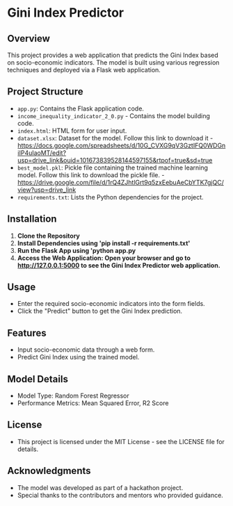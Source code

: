 # Gini Index Predictor

## Overview

This project provides a web application that predicts the Gini Index based on socio-economic indicators. The model is built using various regression techniques and deployed via a Flask web application.

## Project Structure

- `app.py`: Contains the Flask application code.
- `income_inequality_indicator_2_0.py` - Contains the model building code.
- `index.html`: HTML form for user input.
- `dataset.xlsx`: Dataset for the model. Follow this link to download it - https://docs.google.com/spreadsheets/d/10G_CVXG9qV3GztIFQ0WDGniIP4uIaoMT/edit?usp=drive_link&ouid=101673839528144597155&rtpof=true&sd=true
- `best_model.pkl`: Pickle file containing the trained machine learning model. Follow this link to download the pickle file. - https://drive.google.com/file/d/1rQ4ZJhtlGrt9q5zxEebuAeCbYTK7gjQC/view?usp=drive_link
- `requirements.txt`: Lists the Python dependencies for the project.

## Installation

1. **Clone the Repository**
2. **Install Dependencies using 'pip install -r requirements.txt'**
3. **Run the Flask App using 'python app.py**
4. **Access the Web Application: Open your browser and go to http://127.0.0.1:5000 to see the Gini Index Predictor web application.**

## Usage
- Enter the required socio-economic indicators into the form fields.
- Click the "Predict" button to get the Gini Index prediction.
## Features
- Input socio-economic data through a web form.
- Predict Gini Index using the trained model.
## Model Details
- Model Type: Random Forest Regressor
- Performance Metrics: Mean Squared Error, R2 Score
## License
- This project is licensed under the MIT License - see the LICENSE file for details.

## Acknowledgments
- The model was developed as part of a hackathon project.
- Special thanks to the contributors and mentors who provided guidance.
